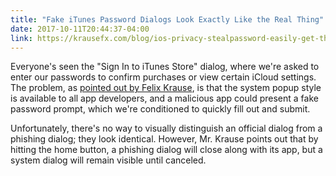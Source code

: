 ```yaml
---
title: "Fake iTunes Password Dialogs Look Exactly Like the Real Thing"
date: 2017-10-11T20:44:37-04:00
link: https://krausefx.com/blog/ios-privacy-stealpassword-easily-get-the-users-apple-id-password-just-by-asking
---
```


Everyone's seen the "Sign In to iTunes Store" dialog, where we're asked to enter our passwords to confirm purchases or view certain iCloud settings. The problem, as [pointed out by Felix Krause][felix], is that the system popup style is available to all app developers, and a malicious app could present a fake password prompt, which we're conditioned to quickly fill out and submit.

Unfortunately, there's no way to visually distinguish an official dialog from a phishing dialog; they look identical. However, Mr. Krause points out that by hitting the home button, a phishing dialog will close along with its app, but a system dialog will remain visible until canceled.

[felix]: https://krausefx.com/blog/ios-privacy-stealpassword-easily-get-the-users-apple-id-password-just-by-asking